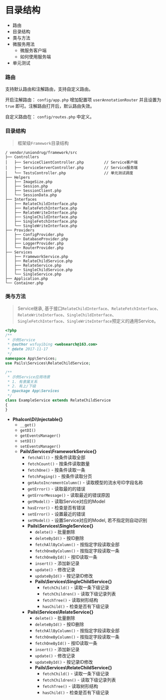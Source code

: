 # 目录结构

* 路由
* 目录结构
* 类与方法
* 微服务用法
    * 微服务客户端
    * 如何使用服务端
* 单元测试

### 路由

支持默认路由和注解路由，支持自定义路由。

开启注解路由：
`config/app.php` 增加配置项 `userAnnotationRouter` 并且设置为 `true` 即可。注解路由打开后，默认路由失效。

自定义路由在：
`config/routes.php` 中定义。


### 目录结构

> 框架级`Framework`目录结构

```text
/ vendor/uniondrug/framework/src
├── Controllers
│   ├── ServiceClientController.php         // Service客户端
│   ├── ServiceServerController.php         // Service服务端
│   └── TestsController.php                 // 单元测试调度
├── Helpers
│   ├── ImageSize.php
│   ├── Session.php
│   ├── SessionClient.php
│   └── SessionData.php
├── Interfaces
│   ├── RelateChildInterface.php
│   ├── RelateFetchInterface.php
│   ├── RelateWriteInterface.php
│   ├── SingleChildInterface.php
│   ├── SingleFetchInterface.php
│   └── SingleWriteInterface.php
├── Providers
│   ├── ConfigProvider.php
│   ├── DatabaseProvider.php
│   ├── LoggerProvider.php
│   └── RouterProvider.php
├── Services
│   ├── FrameworkService.php
│   ├── RelateChildService.php
│   ├── RelateService.php
│   ├── SingleChildService.php
│   └── SingleService.php
├── Application.php
└── Container.php
```


### 类与方法

> Service继承, 基于接口`RelateChildInterface`、`RelateFetchInterface`、`RelateWriteInterface`、`SingleChildInterface`、`SingleFetchInterface`、`SingleWriteInterface`预定义的通用Service。

```php
<?php
/**
 * 示例Service
 * @author wsfuyibing <websearch@163.com>
 * @date 2017-11-17
 */
namespace App\Services;
use Pails\Services\RelateChildService;

/**
 * 示例Service应用场景
 * 1. 有隶属关系
 * 2. 有上/下级
 * @package App\Services
 */
class ExampleService extends RelateChildService
{
}
```

* **Phalcon\Di\Injectable{}**
    * `__get()`
    * `getDI()`
    * `getEventsManager()`
    * `setDI()`
    * `setEventsManager()`
    * **Pails\Services\FrameworkService{}**
        * `fetchAll()` - 按条件读取全部
        * `fetchCount()` - 按条件读取数量
        * `fetchOne()` - 按条件读取一条
        * `fetchPaging()` - 按条件读取分页
        * `getAutoIncrementColumn()` - 读取模型的流水号ID字段名称
        * `getError()` - 读取最的的错误
        * `getErrorMessage()` - 读取最近的错误原因
        * `getModel()` - 读取Service对应的Model
        * `hasError()` - 检查是否有错误
        * `setError()` - 设置最近的错误
        * `setModel()` - 设置Service对应的Model, 若不指定则自动识别
        * **Pails\Services\SingleService{}**
            * `delete()` - 批量删除
            * `deleteById()` - 按ID删除
            * `fetchAllByColumn()` - 按指定字段读取全部
            * `fetchOneByColumn()` - 按指定字段读取一条
            * `fetchOneById()` - 按ID读取一条
            * `insert()` - 添加新记录
            * `update()` - 修改记录
            * `updateById()` - 按记录ID修改
            * **Pails\Services\SingleChildService{}**
                * `fetchChild()` - 读取一条下级记录
                * `fetchChildren()` - 读取下级记录列表
                * `fetchTree()` - 读取树形结构
                * `hasChild()` - 检查是否有下级记录
        * **Pails\Services\RelateService{}**
            * `delete()` - 批量删除
            * `deleteById()` - 按ID删除
            * `fetchAllByColumn()` - 按指定字段读取全部
            * `fetchOneByColumn()` - 按指定字段读取一条
            * `fetchOneById()` - 按ID读取一条
            * `insert()` - 添加新记录
            * `update()` - 修改记录
            * `updateById()` - 按记录ID修改
            * **Pails\Services\RelateChildService{}**
                * `fetchChild()` - 读取一条下级记录
                * `fetchChildren()` - 读取下级记录列表
                * `fetchTree()` - 读取树形结构
                * `hasChild()` - 检查是否有下级记录